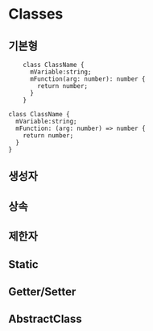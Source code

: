 # Classes

## 기본형
```{.TypeScript}
    class ClassName { 
      mVariable:string;
      mFunction(arg: number): number {
        return number;
      }
    }
```

```{.TypeScript}
class ClassName { 
  mVariable:string;
  mFunction: (arg: number) => number {
    return number;
  }
}
```
## 생성자

## 상속
## 제한자
## Static
## Getter/Setter
## AbstractClass
